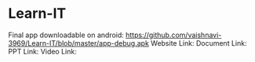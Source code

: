 # Learn-IT

Final app downloadable on android: https://github.com/vaishnavi-3969/Learn-IT/blob/master/app-debug.apk
Website Link:
Document Link:
PPT Link: 
Video Link:
